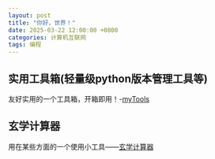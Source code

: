 ```yaml
---
layout: post
title: "你好，世界！"
date: 2025-03-22 12:00:00 +0800
categories: 计算机互联网
tags: 编程
---
```

## 实用工具箱(轻量级python版本管理工具等)
友好实用的一个工具箱，开箱即用！-[myTools](https://xhnoob.github.io/myTools/)

## 玄学计算器
用在某些方面的一个使用小工具——[玄学计算器](https://xhnoob.github.io/calculator/)